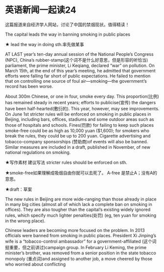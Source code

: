 # 英语新闻一起读24

这篇报道来自经济学人网站，讨论了中国的禁烟现状。值得精读！

The capital leads the way in banning smoking in public places

★ lead the way in doing sth.率先做某事

AT LAST year’s ten-day annual session of the National People’s Congress (NPC), China’s rubber-stamp(这个词不是什么好意思，但是形容的听恰当) parliament, the prime minister, Li Keqiang, declared “war” on pollution. On March 15th, at the end of this year’s meeting, he admitted that government efforts were falling far short of public expectations. He failed to mention that on controlling one source of foul air—smoking—the government’s record has been worse.

About 300m Chinese, or one in four, smoke every day. This proportion(比例) has remained steady in recent years; efforts to publicise(宣传) the dangers have been half-hearted(敷衍的). This year, however, may see improvements. On June 1st stricter rules will be enforced on smoking in public places in Beijing, including bars, offices, stadiums and some outdoor areas such as those of hospitals and schools. Fines(罚款) for failing to keep such places smoke-free could be as high as 10,000 yuan ($1,600); for smokers who break the rules, they could be up to 200 yuan. Cigarette advertising and tobacco-company sponsorships (赞助商)of events will also be banned. Similar measures are included in a draft, published in November, of new national regulations on smoking.

★写作素材 建议写法 stricter rules should be enforced on sth.

★smoke-free如果理解成吸烟自由你就可以去死了。 A-free 是禁止A；没有A的意思。

★draft：草案

The new rules in Beijing are more wide-ranging than those already in place in many big cities (almost all of which lack a complete ban on smoking in offices). They are also tougher than the capital’s existing widely ignored rules, which specify much lighter penalties(处罚) (eg, ten yuan for smoking in the wrong place).

Chinese leaders are becoming more focused on the problem. In 2013 officials were banned from smoking in public places. President Xi Jinping’s wife is a “tobacco-control ambassador” for a government-affiliated (这个词挺重要，但之前讲过)campaign group. In February Li Keming, the prime minister’s brother, was removed from a senior position in the state tobacco monopoly (重点词)and assigned to another job, a move cheered by those who worried about conflicting 